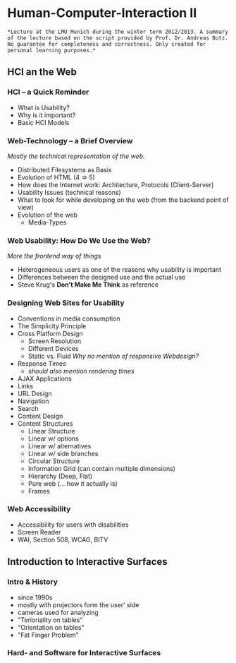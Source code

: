 # Human-Computer-Interaction II #

	*Lecture at the LMU Munich during the winter term 2012/2013. A summary of the lecture based on the script provided by Prof. Dr. Andreas Butz. No guarantee for completeness and correctness. Only created for personal learning purposes.*

## HCI an the Web ##

### HCI – a Quick Reminder ###

* What is Usability?
* Why is it important?
* Basic HCI Models

### Web-Technology – a Brief Overview ###

*Mostly the technical representation of the web.*

* Distributed Filesystems as Basis
* Evolution of HTML (4 => 5)
* How does the Internet work: Architecture, Protocols (Client-Server)
* Usability Issues (technical reasons)
* What to look for while developing on the web (from the backend point of view)
* Evolution of the web
	* Media-Types 

### Web Usability: How Do We Use the Web? ###

*More the frontend way of things*

* Heterogeneous users as one of the reasons why usability is important
* Differences between the designed use and the actual use
* Steve Krug's **Don't Make Me Think** as reference

### Designing Web Sites for Usability ###

* Conventions in media consumption
* The Simplicity Principle
* Cross Platform Design 
	* Screen Resolution
	* Different Devices
	* Static vs. Fluid *Why no mention of responsive Webdesign?*
* Response Times
	* *should also mention rendering times*
* AJAX Applications
* Links
* URL Design
* Navigation
* Search
* Content Design
* Content Structures
	* Linear Structure
	* Linear w/ options
	* Linear w/ alternatives
	* Linear w/ side branches
	* Circular Structure
	* Information Grid (can contain multiple dimensions)
	* Hierarchy (Deep, Flat)
	* Pure web (... how it actually is)
	* Frames

### Web Accessibility ###


* Accessibility for users with disabilities
* Screen Reader
* WAI, Section 508, WCAG, BITV


## Introduction to Interactive Surfaces ##

### Intro & History ###

* since 1990s
* mostly with projectors form the user' side
* cameras used for analyzing 
* "Terioriality on tables"
* "Orientation on tables"
* "Fat Finger Problem"

### Hard- and Software for Interactive Surfaces ###




